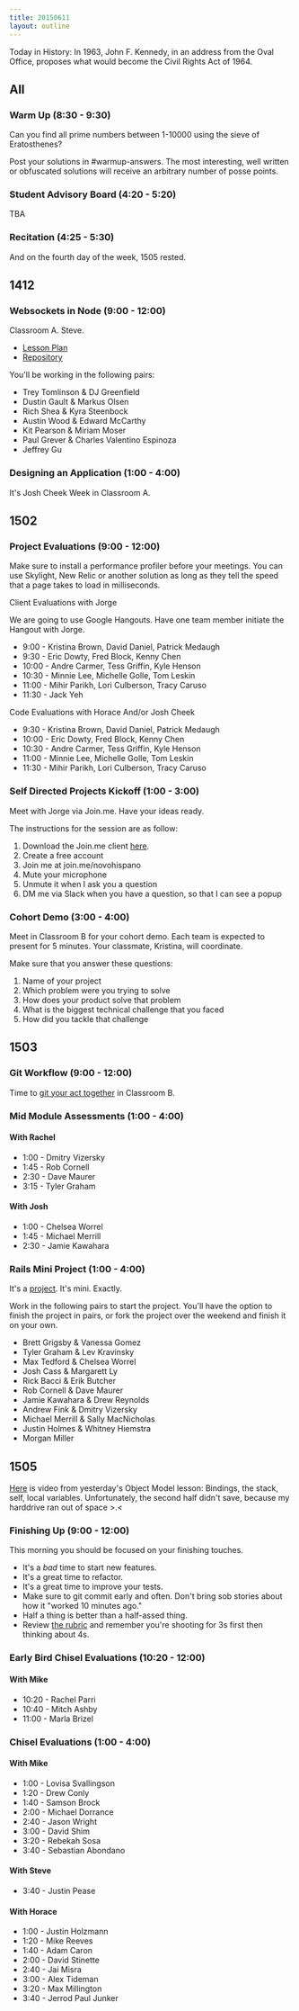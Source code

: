 ```yaml
---
title: 20150611
layout: outline
---
```


Today in History:  In 1963, John F. Kennedy, in an address from the Oval Office, proposes
what would become the Civil Rights Act of 1964.

## All

### Warm Up (8:30 - 9:30)

Can you find all prime numbers between 1-10000 using the sieve of Eratosthenes?

Post your solutions in #warmup-answers. The most interesting, well written or obfuscated solutions
will receive an arbitrary number of posse points.

### Student Advisory Board (4:20 - 5:20)

TBA

### Recitation (4:25 - 5:30)

And on the fourth day of the week, 1505 rested.


## 1412

### Websockets in Node (9:00 - 12:00)

Classroom A. Steve.

* [Lesson Plan](https://github.com/turingschool/lesson_plans/blob/master/ruby_04-apis_and_scalability/real_time_applications_with_node.markdown)
* [Repository](https://github.com/turingschool-examples/right-now/tree/2015-04-29-basic-chat)

You'll be working in the following pairs:

* Trey Tomlinson & DJ Greenfield
* Dustin Gault & Markus Olsen
* Rich Shea & Kyra Steenbock
* Austin Wood & Edward McCarthy
* Kit Pearson & Miriam Moser
* Paul Grever & Charles Valentino Espinoza
* Jeffrey Gu

### Designing an Application (1:00 - 4:00)

It's Josh Cheek Week in Classroom A.

## 1502

### Project Evaluations (9:00 - 12:00)

Make sure to install a performance profiler before your meetings. You can use Skylight, New Relic or another solution as long as they tell the speed that a page takes to load in milliseconds.

Client Evaluations with Jorge

We are going to use Google Hangouts. Have one team member initiate the Hangout with Jorge.

* 9:00 - Kristina Brown, David Daniel, Patrick Medaugh
* 9:30 - Eric Dowty, Fred Block, Kenny Chen
* 10:00 - Andre Carmer, Tess Griffin, Kyle Henson
* 10:30 - Minnie Lee, Michelle Golle, Tom Leskin
* 11:00 - Mihir Parikh, Lori Culberson, Tracy Caruso
* 11:30 - Jack Yeh



Code Evaluations with Horace And/or Josh Cheek

* 9:30 - Kristina Brown, David Daniel, Patrick Medaugh
* 10:00 - Eric Dowty, Fred Block, Kenny Chen
* 10:30 - Andre Carmer, Tess Griffin, Kyle Henson
* 11:00 - Minnie Lee, Michelle Golle, Tom Leskin
* 11:30 - Mihir Parikh, Lori Culberson, Tracy Caruso

### Self Directed Projects Kickoff (1:00 - 3:00)

Meet with Jorge via Join.me. Have your ideas ready.

The instructions for the session are as follow:

1. Download the Join.me client [here](http://join.me).
2. Create a free account
3. Join me at join.me/novohispano
4. Mute your microphone
5. Unmute it when I ask you a question
6. DM me via Slack when you have a question, so that I can see a popup

### Cohort Demo (3:00 - 4:00)

Meet in Classroom B for your cohort demo. Each team is expected to present for 5 minutes. Your classmate, Kristina, will coordinate.

Make sure that you answer these questions:

1. Name of your project
2. Which problem were you trying to solve
3. How does your product solve that problem
4. What is the biggest technical challenge that you faced
5. How did you tackle that challenge

## 1503

### Git Workflow (9:00 - 12:00)

Time to [git your act together](https://github.com/turingschool/lesson_plans/blob/master/ruby_02-web_applications_with_ruby/revisiting-git-workflows-module-2.markdown) in Classroom B.

### Mid Module Assessments (1:00 - 4:00)

#### With Rachel

* 1:00 - Dmitry Vizersky
* 1:45 - Rob Cornell
* 2:30 - Dave Maurer
* 3:15 - Tyler Graham

#### With Josh

* 1:00 - Chelsea Worrel
* 1:45 - Michael Merrill
* 2:30 - Jamie Kawahara

### Rails Mini Project (1:00 - 4:00)

It's a [project](https://github.com/turingschool/challenges/blob/master/rails-mini-project.markdown). It's mini. Exactly.

Work in the following pairs to start the project. You'll have the option to finish the project in pairs, or fork the project over the weekend and finish it on your own.

* Brett Grigsby & Vanessa Gomez
* Tyler Graham & Lev Kravinsky
* Max Tedford & Chelsea Worrel
* Josh Cass & Margarett Ly
* Rick Bacci & Erik Butcher
* Rob Cornell & Dave Maurer
* Jamie Kawahara & Drew Reynolds
* Andrew Fink & Dmitry Vizersky
* Michael Merrill & Sally MacNicholas
* Justin Holmes & Whitney Hiemstra
* Morgan Miller


## 1505

[Here](https://s3.amazonaws.com/josh.cheek/screencasts/object-model-bindings-locals-the-stack.mp4)
is video from yesterday's Object Model lesson: Bindings, the stack, self, local variables.
Unfortunately, the second half didn't save, because my harddrive ran out of space >.<

### Finishing Up (9:00 - 12:00)

This morning you should be focused on your finishing touches.

* It's a *bad* time to start new features.
* It's a great time to refactor.
* It's a great time to improve your tests.
* Make sure to git commit early and often. Don't bring sob stories about how it "worked 10 minutes ago."
* Half a thing is better than a half-assed thing.
* Review [the rubric](https://github.com/JumpstartLab/curriculum/blob/master/source/projects/chisel.markdown) and remember you're
shooting for 3s first then thinking about 4s.

### Early Bird Chisel Evaluations (10:20 - 12:00)

#### With Mike

* 10:20 - Rachel Parri
* 10:40 - Mitch Ashby
* 11:00 - Marla Brizel

### Chisel Evaluations (1:00 - 4:00)

#### With Mike

* 1:00 - Lovisa Svallingson
* 1:20 - Drew Conly
* 1:40 - Samson Brock
* 2:00 - Michael Dorrance
* 2:40 - Jason Wright
* 3:00 - David Shim
* 3:20 - Rebekah Sosa
* 3:40 - Sebastian Abondano

#### With Steve

* 3:40 - Justin Pease

#### With Horace

* 1:00 - Justin Holzmann
* 1:20 - Mike Reeves
* 1:40 - Adam Caron
* 2:00 - David Stinette
* 2:40 - Jai Misra
* 3:00 - Alex Tideman
* 3:20 - Max Millington
* 3:40 - Jerrod Paul Junker
